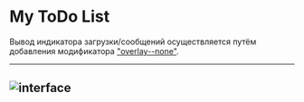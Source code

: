 My ToDo List
================
Вывод индикатора загрузки/сообщений осуществляется путём добавления модификатора ["overlay--none"](https://monosnap.com/file/RElxjaknqfHmiTQ5hB1LssTOMshSKJ.png).

----------
![interface](https://monosnap.com/file/ozpnWI03xE3JHfrUeh3aYFmO8pobiT.png)
-----------------------------------------

